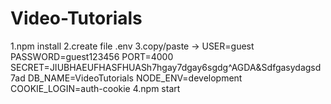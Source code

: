 # Video-Tutorials
1.npm install
2.create file .env
3.copy/paste -> 
USER=guest
PASSWORD=guest123456
PORT=4000
SECRET=JIUBHAEUFHASFHUASh7hgay7dgay6sgdg^AGDA&Sdfgasydagsd7ad
DB_NAME=VideoTutorials
NODE_ENV=development
COOKIE_LOGIN=auth-cookie
4.npm start
